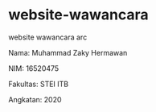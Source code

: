 # website-wawancara
website wawancara arc


Nama: Muhammad Zaky Hermawan


NIM: 16520475

Fakultas: STEI ITB

Angkatan: 2020